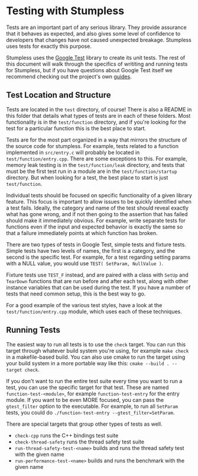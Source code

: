 # Testing with Stumpless
Tests are an important part of any serious library. They provide assurance that
it behaves as expected, and also gives some level of confidence to developers
that changes have not caused unexpected breakage. Stumpless uses tests for
exactly this purpose.

Stumpless uses the [Google Test](https://github.com/google/googletest) library
to create its unit tests. The rest of this document will walk through the
specifics of writiting and running tests for Stumpless, but if you have
questions about Google Test itself we recommend checking out the project's
own [guides](https://google.github.io/googletest/).


## Test Location and Structure
Tests are located in the `test` directory, of course! There is also a README in
this folder that details what types of tests are in each of these folders. Most
functionality is in the `test/function` directory, and if you're looking for the
test for a particular function this is the best place to start.

Tests are for the most part organized in a way that mirrors the structure of the
source code for stumpless. For example, tests related to a function implemented
in `src/entry.c` will probably be located in `test/function/entry.cpp`. There
are some exceptions to this. For example, memory leak testing is in the
`test/function/leak` directory, and tests that must be the first test run in a
module are in the `test/function/startup` directory. But when looking for a
test, the best place to start is just `test/function`.

Individual tests should be focused on specific functionality of a given library
feature. This focus is important to allow issues to be quickly identified when a
test fails. Ideally, the category and name of the test should reveal exactly
what has gone wrong, and if not then going to the assertion that has failed
should make it immediately obvious. For example, write separate tests for
functions even if the input and expected behavior is exactly the same so that
a failure immediately points at which function has broken.

There are two types of tests in Google Test, simple tests and fixture tests.
Simple tests have two levels of names, the first is a category, and the second
is the specific test. For example, for a test regarding setting params with a
NULL value, you would use `TEST( SetParam, NullValue )`.

Fixture tests use `TEST_F` instead, and are paired with a class with `SetUp`
and `TearDown` functions that are run before and after each test, along with
other instance variables that can be used during the test. If you have a number
of tests that need common setup, this is the best way to go.

For a good example of the various test styles, have a look at the
`test/function/entry.cpp` module, which uses each of these techniques.


## Running Tests
The easiest way to run all tests is to use the `check` target. You can run this
target through whatever build system you're using, for example `make check` in a
makefile-based build. You can also use cmake to run the target using your build
system in a more portable way like this: `cmake --build . --target check`.

If you don't want to run the entire test suite every time you want to run a
test, you can use the specific target for that test. These are named
`function-test-<module>`, for example `function-test-entry` for the entry
module. If you want to be even MORE focused, you can pass the `gtest_filter`
option to the executable. For example, to run all `SetParam` tests, you could do
`./function-test-entry --gtest_filter=SetParam`.

There are special targets that group other types of tests as well.
 * `check-cpp` runs the C++ bindings test suite
 * `check-thread-safety` runs the thread safety test suite
 * `run-thread-safety-test-<name>` builds and runs the thread safety test with
   the given name
 * `run-performance-test-<name>` builds and runs the benchmark with the given
   name
